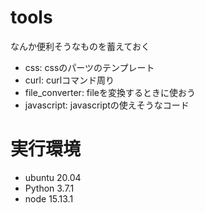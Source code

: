# tools
なんか便利そうなものを蓄えておく
- css: cssのパーツのテンプレート
- curl: curlコマンド周り
- file_converter: fileを変換するときに使おう
- javascript: javascriptの使えそうなコード


# 実行環境
- ubuntu 20.04
- Python 3.7.1
- node 15.13.1